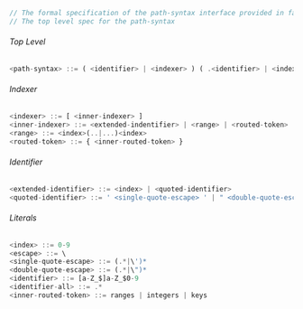 ```javascript
// The formal specification of the path-syntax interface provided in falcor.
// The top level spec for the path-syntax
```
###### Top Level
```javascript
<path-syntax> ::= ( <identifier> | <indexer> ) ( .<identifier> | <indexer> )*
```

###### Indexer
```javascript
<indexer> ::= [ <inner-indexer> ]
<inner-indexer> ::= <extended-indentifier> | <range> | <routed-token>
<range> ::= <index>(..|...)<index>
<routed-token> ::= { <inner-routed-token> }
```

###### Identifier
```javascript
<extended-identifier> ::= <index> | <quoted-identifier>
<quoted-identifier> ::= ' <single-quote-escape> ' | " <double-quote-escape> "
```

###### Literals
```javascript
<index> ::= 0-9  
<escape> ::= \  
<single-quote-escape> ::= (.*|\')*  
<double-quote-escape> ::= (.*|\")*  
<identifier> ::= [a-Z_$]a-Z_$0-9  
<identifier-all> ::= .*  
<inner-routed-token> ::= ranges | integers | keys  
```
